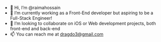 - 👋 Hi, I’m @raimahossain
- 👀 I’m currently working as a Front-End developer but aspiring to be a Full-Stack Engineer!
- 💞️ I’m looking to collaborate on iOS or Web development projects, both front-end and back-end
- 📫 You can reach me at dragdo3@gmail.com

<!---
raimahossain/raimahossain is a ✨ special ✨ repository because its `README.md` (this file) appears on your GitHub profile.
You can click the Preview link to take a look at your changes.
--->
